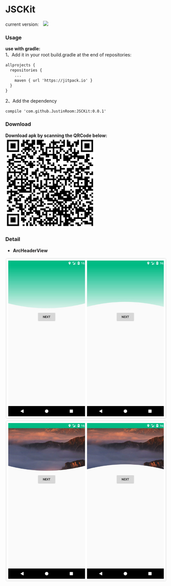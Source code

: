 # JSCKit
current version:&#8195;![](https://jitpack.io/v/JustinRoom/JSCKit.svg)
### Usage
**use with gradle:**  
1、Add it in your root build.gradle at the end of repositories:
```
allprojects {
  repositories {
    ...
    maven { url 'https://jitpack.io' }
  }
}
```
2、Add the dependency
```
compile 'com.github.JustinRoom:JSCKit:0.0.1'
```

### Download
**Download apk by scanning the QRCode below:**  
![JSCKitDemo.apk](/capture/apk_qr_code.png)

### Detail
+ **ArcHeaderView**

![](/capture/LGradientArcHeaderView.jpg)
![](/capture/PictureArcHeaderView.jpg)
